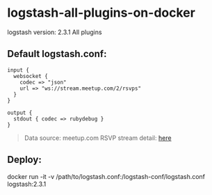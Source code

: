# logstash-all-plugins-on-docker

logstash version: 2.3.1 All plugins

## Default logstash.conf:

	input {
	  websocket {
	    codec => "json"
	    url => "ws://stream.meetup.com/2/rsvps"
	  }
	}
	
	output {
	  stdout { codec => rubydebug }
	}

>Data source: meetup.com RSVP stream
>detail: [here](http://www.meetup.com/meetup_api/docs/stream/2/rsvps/#websockets)

## Deploy:

docker run -it -v /path/to/logstash.conf:/logstash-conf/logstash.conf logstash:2.3.1
